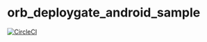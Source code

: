 # orb_deploygate_android_sample

[![CircleCI](https://circleci.com/gh/horie1024/orb_deploygate_android_sample.svg?style=svg)](https://circleci.com/gh/horie1024/orb_deploygate_android_sample)